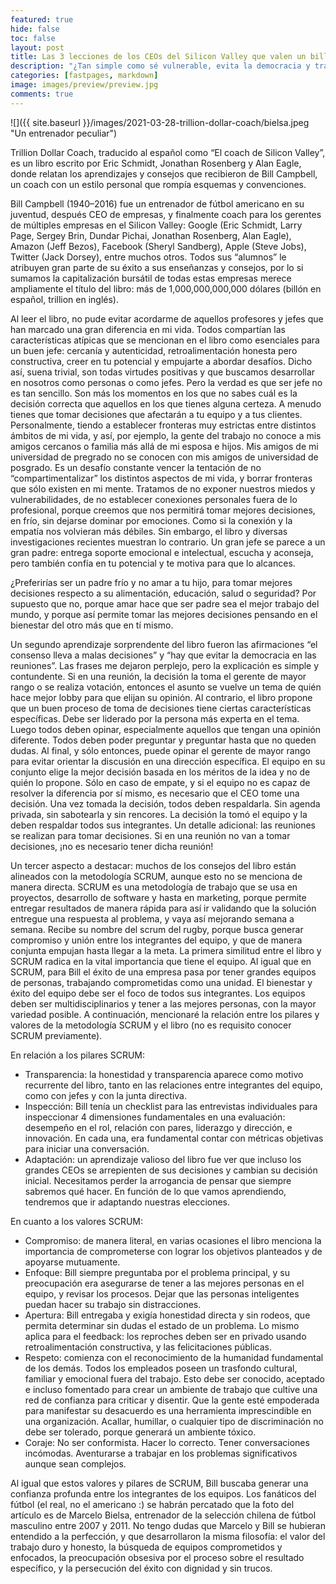 ```yaml
---
featured: true
hide: false
toc: false
layout: post
title: Las 3 lecciones de los CEOs del Silicon Valley que valen un billón de dólares
description: "¿Tan simple como sé vulnerable, evita la democracia y trabaja en equipo?"
categories: [fastpages, markdown]
image: images/preview/preview.jpg
comments: true
---
```


![]({{ site.baseurl }}/images/2021-03-28-trillion-dollar-coach/bielsa.jpeg "Un entrenador peculiar")

Trillion Dollar Coach, traducido al español como “El coach de Silicon Valley”, es un libro escrito por Eric Schmidt, Jonathan Rosenberg y Alan Eagle, donde relatan los aprendizajes y consejos que recibieron de Bill Campbell, un coach con un estilo personal que rompía esquemas y convenciones.

Bill Campbell (1940–2016) fue un entrenador de fútbol americano en su juventud, después CEO de empresas, y finalmente coach para los gerentes de múltiples empresas en el Silicon Valley: Google (Eric Schmidt, Larry Page, Sergey Brin, Dundar Pichai, Jonathan Rosenberg, Alan Eagle), Amazon (Jeff Bezos), Facebook (Sheryl Sandberg), Apple (Steve Jobs), Twitter (Jack Dorsey), entre muchos otros. Todos sus “alumnos” le atribuyen gran parte de su éxito a sus enseñanzas y consejos, por lo si sumamos la capitalización bursátil de todas estas empresas merece ampliamente el título del libro: más de 1,000,000,000,000 dólares (billón en español, trillion en inglés).

Al leer el libro, no pude evitar acordarme de aquellos profesores y jefes que han marcado una gran diferencia en mi vida. Todos compartían las características atípicas que se mencionan en el libro como esenciales para un buen jefe: cercanía y autenticidad, retroalimentación honesta pero constructiva, creer en tu potencial y empujarte a abordar desafíos. Dicho así, suena trivial, son todas virtudes positivas y que buscamos desarrollar en nosotros como personas o como jefes. Pero la verdad es que ser jefe no es tan sencillo. Son más los momentos en los que no sabes cuál es la decisión correcta que aquellos en los que tienes alguna certeza. A menudo tienes que tomar decisiones que afectarán a tu equipo y a tus clientes. Personalmente, tiendo a establecer fronteras muy estrictas entre distintos ámbitos de mi vida, y así, por ejemplo, la gente del trabajo no conoce a mis amigos cercanos o familia más allá de mi esposa e hijos. Mis amigos de mi universidad de pregrado no se conocen con mis amigos de universidad de posgrado. Es un desafío constante vencer la tentación de no “compartimentalizar” los distintos aspectos de mi vida, y borrar fronteras que sólo existen en mi mente. Tratamos de no exponer nuestros miedos y vulnerabilidades, de no establecer conexiones personales fuera de lo profesional, porque creemos que nos permitirá tomar mejores decisiones, en frío, sin dejarse dominar por emociones. Como si la conexión y la empatía nos volvieran más débiles. Sin embargo, el libro y diversas investigaciones recientes muestran lo contrario.
Un gran jefe se parece a un gran padre: entrega soporte emocional e intelectual, escucha y aconseja, pero también confía en tu potencial y te motiva para que lo alcances.

¿Preferirías ser un padre frío y no amar a tu hijo, para tomar mejores decisiones respecto a su alimentación, educación, salud o seguridad? Por supuesto que no, porque amar hace que ser padre sea el mejor trabajo del mundo, y porque así permite tomar las mejores decisiones pensando en el bienestar del otro más que en tí mismo.

Un segundo aprendizaje sorprendente del libro fueron las afirmaciones “el consenso lleva a malas decisiones” y “hay que evitar la democracia en las reuniones”. Las frases me dejaron perplejo, pero la explicación es simple y contundente. Si en una reunión, la decisión la toma el gerente de mayor rango o se realiza votación, entonces el asunto se vuelve un tema de quién hace mejor lobby para que elijan su opinión. Al contrario, el libro propone que un buen proceso de toma de decisiones tiene ciertas características específicas. Debe ser liderado por la persona más experta en el tema. Luego todos deben opinar, especialmente aquellos que tengan una opinión diferente. Todos deben poder preguntar y preguntar hasta que no queden dudas. Al final, y sólo entonces, puede opinar el gerente de mayor rango para evitar orientar la discusión en una dirección específica. El equipo en su conjunto elige la mejor decisión basada en los méritos de la idea y no de quién lo propone. Sólo en caso de empate, y si el equipo no es capaz de resolver la diferencia por sí mismo, es necesario que el CEO tome una decisión. Una vez tomada la decisión, todos deben respaldarla. Sin agenda privada, sin sabotearla y sin rencores. La decisión la tomó el equipo y la deben respaldar todos sus integrantes. Un detalle adicional: las reuniones se realizan para tomar decisiones. Si en una reunión no van a tomar decisiones, ¡no es necesario tener dicha reunión!

Un tercer aspecto a destacar: muchos de los consejos del libro están alineados con la metodología SCRUM, aunque esto no se menciona de manera directa. SCRUM es una metodología de trabajo que se usa en proyectos, desarrollo de software y hasta en marketing, porque permite entregar resultados de manera rápida para así ir validando que la solución entregue una respuesta al problema, y vaya así mejorando semana a semana. Recibe su nombre del scrum del rugby, porque busca generar compromiso y unión entre los integrantes del equipo, y que de manera conjunta empujan hasta llegar a la meta. La primera similitud entre el libro y SCRUM radica en la vital importancia que tiene el equipo. Al igual que en SCRUM, para Bill el éxito de una empresa pasa por tener grandes equipos de personas, trabajando comprometidas como una unidad. El bienestar y éxito del equipo debe ser el foco de todos sus integrantes. Los equipos deben ser multidisciplinarios y tener a las mejores personas, con la mayor variedad posible. A continuación, mencionaré la relación entre los pilares y valores de la metodología SCRUM y el libro (no es requisito conocer SCRUM previamente).

En relación a los pilares SCRUM:
* Transparencia: la honestidad y transparencia aparece como motivo recurrente del libro, tanto en las relaciones entre integrantes del equipo, como con jefes y con la junta directiva.
* Inspección: Bill tenía un checklist para las entrevistas individuales para inspeccionar 4 dimensiones fundamentales en una evaluación: desempeño en el rol, relación con pares, liderazgo y dirección, e innovación. En cada una, era fundamental contar con métricas objetivas para iniciar una conversación.
* Adaptación: un aprendizaje valioso del libro fue ver que incluso los grandes CEOs se arrepienten de sus decisiones y cambian su decisión inicial. Necesitamos perder la arrogancia de pensar que siempre sabremos qué hacer. En función de lo que vamos aprendiendo, tendremos que ir adaptando nuestras elecciones.

En cuanto a los valores SCRUM:
* Compromiso: de manera literal, en varias ocasiones el libro menciona la importancia de comprometerse con lograr los objetivos planteados y de apoyarse mutuamente.
* Enfoque: Bill siempre preguntaba por el problema principal, y su preocupación era asegurarse de tener a las mejores personas en el equipo, y revisar los procesos. Dejar que las personas inteligentes puedan hacer su trabajo sin distracciones.
* Apertura: Bill entregaba y exigía honestidad directa y sin rodeos, que permita determinar sin dudas el estado de un problema. Lo mismo aplica para el feedback: los reproches deben ser en privado usando retroalimentación constructiva, y las felicitaciones públicas.
* Respeto: comienza con el reconocimiento de la humanidad fundamental de los demás. Todos los empleados poseen un trasfondo cultural, familiar y emocional fuera del trabajo. Esto debe ser conocido, aceptado e incluso fomentado para crear un ambiente de trabajo que cultive una red de confianza para criticar y disentir. Que la gente esté empoderada para manifestar su desacuerdo es una herramienta imprescindible en una organización. Acallar, humillar, o cualquier tipo de discriminación no debe ser tolerado, porque generará un ambiente tóxico.
* Coraje: No ser conformista. Hacer lo correcto. Tener conversaciones incómodas. Aventurarse a trabajar en los problemas significativos aunque sean complejos.

Al igual que estos valores y pilares de SCRUM, Bill buscaba generar una confianza profunda entre los integrantes de los equipos.
Los fanáticos del fútbol (el real, no el americano :) se habrán percatado que la foto del artículo es de Marcelo Bielsa, entrenador de la selección chilena de fútbol masculino entre 2007 y 2011. No tengo dudas que Marcelo y Bill se hubieran entendido a la perfección, y que desarrollaron la misma filosofía: el valor del trabajo duro y honesto, la búsqueda de equipos comprometidos y enfocados, la preocupación obsesiva por el proceso sobre el resultado específico, y la persecución del éxito con dignidad y sin trucos.